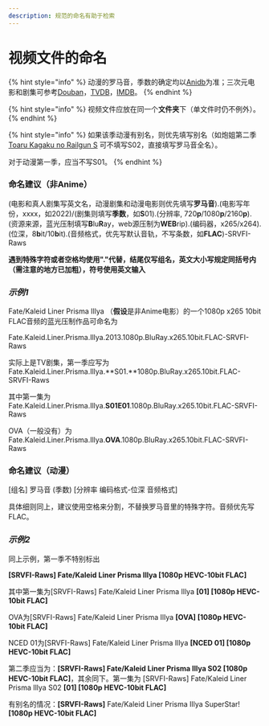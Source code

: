 ```yaml
---
description: 规范的命名有助于检索
---
```


# 视频文件的命名

{% hint style="info" %}
动漫的罗马音，季数的确定均以[Anidb](https://anidb.net/)为准；三次元电影和剧集可参考[Douban](https://www.douban.com/)，[TVDB](https://thetvdb.com/)，[IMDB](https://www.imdb.com/)。
{% endhint %}

{% hint style="info" %}
视频文件应放在同一个**文件夹**下（单文件时仍不例外）。
{% endhint %}

{% hint style="info" %}
如果该季动漫有别名，则优先填写别名（如炮姐第二季 [Toaru Kagaku no Railgun S](https://anidb.net/anime/9484) 可不填写S02，直接填写罗马音全名）。

对于动漫第一季，应当不写S01。
{% endhint %}

### 命名建议（非Anime）&#x20;

(电影和真人剧集写英文名，动漫剧集和动漫电影则优先填写**罗马音**).(电影写年份，xxxx，如2022)/(剧集则填写**季数**，如**S**01).(分辨率, 720**p**/1080**p**/2160**p**).(资源来源，蓝光压制填写**B**lu**R**ay，web源压制为**WEB**rip).(编码器，x265/x264).(位深，8**b**it/10**b**it).(音频格式，优先写默认音轨，不写条数，如**FLAC**)-SRVFI-Raws

**遇到特殊字符或者空格均使用"."代替，结尾仅写组名，英文大小写规定同括号内（需注意的地方已加粗），符号使用英文输入**

### _**示例1**_

Fate/Kaleid Liner Prisma Illya （**假设**是非Anime电影）的一个1080p x265 10bit FLAC音频的蓝光压制作品可命名为

Fate.Kaleid.Liner.Prisma.Illya.2013.1080p.BluRay.x265.10bit.FLAC-SRVFI-Raws

实际上是TV剧集，第一季应写为 Fate.Kaleid.Liner.Prisma.Illya.**S01.**1080p.BluRay.x265.10bit.FLAC-SRVFI-Raws

其中第一集为 Fate.Kaleid.Liner.Prisma.Illya.**S01E01**.1080p.BluRay.x265.10bit.FLAC-SRVFI-Raws

OVA（一般没有）为 Fate.Kaleid.Liner.Prisma.Illya.**OVA**.1080p.BluRay.x265.10bit.FLAC-SRVFI-Raws

### 命名建议（动漫）

\[组名] 罗马音 (季数) \[分辨率 编码格式-位深 音频格式]

具体细则同上，建议使用空格来分割，不替换罗马音里的特殊字符。音频优先写FLAC。

### _示例2_

同上示例，第一季不特别标出

**\[SRVFI-Raws] Fate/Kaleid Liner Prisma Illya \[1080p HEVC-10bit FLAC]**

其中第一集为\[SRVFI-Raws] Fate/Kaleid Liner Prisma Illya **\[01] \[1080p HEVC-10bit FLAC]**

OVA为\[SRVFI-Raws] Fate/Kaleid Liner Prisma Illya **\[OVA] \[1080p HEVC-10bit FLAC]**

NCED 01为\[SRVFI-Raws] Fate/Kaleid Liner Prisma Illya **\[NCED 01] \[1080p HEVC-10bit FLAC]**

第二季应当为：**\[SRVFI-Raws] Fate/Kaleid Liner Prisma Illya S02 \[1080p HEVC-10bit FLAC]**，其余同下。第一集为 \[SRVFI-Raws] Fate/Kaleid Liner Prisma Illya S02 **\[01] \[1080p HEVC-10bit FLAC]**

有别名的情况：**\[SRVFI-Raws]** Fate/Kaleid Liner Prisma Illya SuperStar! **\[1080p HEVC-10bit FLAC]**

